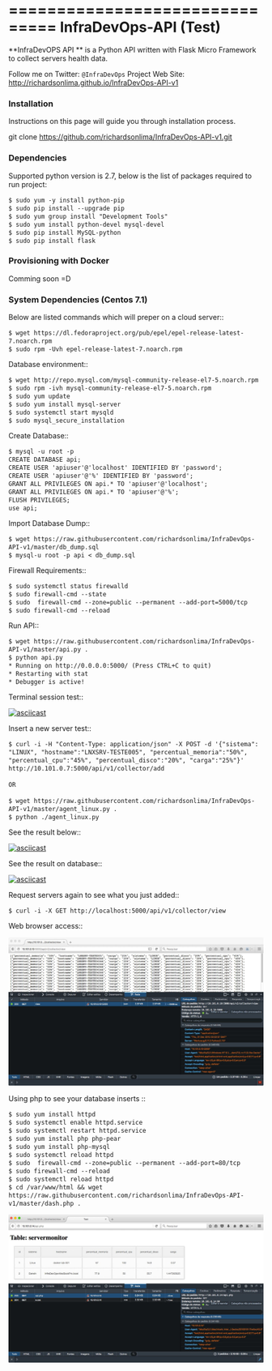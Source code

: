 ===============================
InfraDevOps-API (Test)
===============================

**InfraDevOPS API ** is a Python API written with Flask Micro Framework to collect servers health data.

Follow me on Twitter: `@InfraDevOps`
Project Web Site: http://richardsonlima.github.io/InfraDevOps-API-v1

### Installation

Instructions on this page will guide you through installation process.  

git clone https://github.com/richardsonlima/InfraDevOps-API-v1.git 

### Dependencies

Supported python version is 2.7, below is the list of packages required to run project:

    $ sudo yum -y install python-pip
    $ sudo pip install --upgrade pip
    $ sudo yum group install "Development Tools"
    $ sudo yum install python-devel mysql-devel
    $ sudo pip install MySQL-python
    $ sudo pip install flask

### Provisioning with Docker

Comming soon =D

### System Dependencies (Centos 7.1)
Below are listed commands which will preper on a cloud server::

    $ wget https://dl.fedoraproject.org/pub/epel/epel-release-latest-7.noarch.rpm
    $ sudo rpm -Uvh epel-release-latest-7.noarch.rpm
    
Database environment::

    $ wget http://repo.mysql.com/mysql-community-release-el7-5.noarch.rpm
    $ sudo rpm -ivh mysql-community-release-el7-5.noarch.rpm
    $ sudo yum update
    $ sudo yum install mysql-server
    $ sudo systemctl start mysqld
    $ sudo mysql_secure_installation
    
Create Database::

    $ mysql -u root -p
    CREATE DATABASE api;
    CREATE USER 'apiuser'@'localhost' IDENTIFIED BY 'password';
    CREATE USER 'apiuser'@'%' IDENTIFIED BY 'password';
    GRANT ALL PRIVILEGES ON api.* TO 'apiuser'@'localhost';
    GRANT ALL PRIVILEGES ON api.* TO 'apiuser'@'%';
    FLUSH PRIVILEGES;
    use api;

Import Database Dump::

    $ wget https://raw.githubusercontent.com/richardsonlima/InfraDevOps-API-v1/master/db_dump.sql
    $ mysql-u root -p api < db_dump.sql
  
Firewall Requirements::

    $ sudo systemctl status firewalld
    $ sudo firewall-cmd --state
    $ sudo  firewall-cmd --zone=public --permanent --add-port=5000/tcp
    $ sudo firewall-cmd --reload

Run API::
    
    $ wget https://raw.githubusercontent.com/richardsonlima/InfraDevOps-API-v1/master/api.py .
    $ python api.py  
    * Running on http://0.0.0.0:5000/ (Press CTRL+C to quit)
    * Restarting with stat
    * Debugger is active!

Terminal session test::

[![asciicast](https://asciinema.org/a/32758.png)](https://asciinema.org/a/32758?autoplay=1)


Insert a new server test::

    $ curl -i -H "Content-Type: application/json" -X POST -d '{"sistema": "LINUX", "hostname":"LNXSRV-TESTE005", "percentual_memoria":"50%", "percentual_cpu":"45%", "percentual_disco":"20%", "carga":"25%"}' http://10.101.0.7:5000/api/v1/collector/add
    
    OR 
    
    $ wget https://raw.githubusercontent.com/richardsonlima/InfraDevOps-API-v1/master/agent_linux.py .
    $ python ./agent_linux.py

See the result below::

[![asciicast](https://asciinema.org/a/32760.png)](https://asciinema.org/a/32760)    

See the result on database::

[![asciicast](https://asciinema.org/a/32762.png)](https://asciinema.org/a/32762)

Request servers again to see what you just added::

    $ curl -i -X GET http://localhost:5000/api/v1/collector/view
    
Web browser access::

![alt tag](https://raw.githubusercontent.com/richardsonlima/InfraDevOps-API-v1/master/docs/images/web_access_1.jpg)        
    
Using php to see your database inserts ::

    $ sudo yum install httpd
    $ sudo systemctl enable httpd.service
    $ sudo systemctl restart httpd.service
    $ sudo yum install php php-pear
    $ sudo yum install php-mysql
    $ sudo systemctl reload httpd
    $ sudo  firewall-cmd --zone=public --permanent --add-port=80/tcp
    $ sudo firewall-cmd --reload
    $ sudo systemctl reload httpd
    $ cd /var/www/html && wget https://raw.githubusercontent.com/richardsonlima/InfraDevOps-API-v1/master/dash.php .
    
![alt tag](https://raw.githubusercontent.com/richardsonlima/InfraDevOps-API-v1/master/docs/images/web_access_3.jpg) 

    
